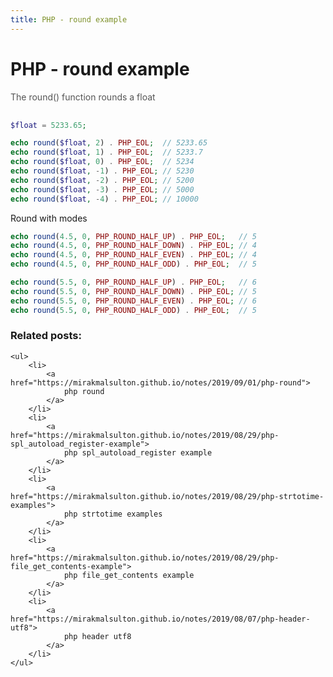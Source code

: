 ```yaml
---
title: PHP - round example
---
```


<h1 class="header">PHP - round example</h1>

<div style="color:#555;margin-bottom:30px;">
    The round() function rounds a float
</div>


```php
$float = 5233.65;

echo round($float, 2) . PHP_EOL;  // 5233.65
echo round($float, 1) . PHP_EOL;  // 5233.7
echo round($float, 0) . PHP_EOL;  // 5234
echo round($float, -1) . PHP_EOL; // 5230
echo round($float, -2) . PHP_EOL; // 5200
echo round($float, -3) . PHP_EOL; // 5000
echo round($float, -4) . PHP_EOL; // 10000
```


Round with modes
```php
echo round(4.5, 0, PHP_ROUND_HALF_UP) . PHP_EOL;   // 5
echo round(4.5, 0, PHP_ROUND_HALF_DOWN) . PHP_EOL; // 4
echo round(4.5, 0, PHP_ROUND_HALF_EVEN) . PHP_EOL; // 4
echo round(4.5, 0, PHP_ROUND_HALF_ODD) . PHP_EOL;  // 5

echo round(5.5, 0, PHP_ROUND_HALF_UP) . PHP_EOL;   // 6
echo round(5.5, 0, PHP_ROUND_HALF_DOWN) . PHP_EOL; // 5
echo round(5.5, 0, PHP_ROUND_HALF_EVEN) . PHP_EOL; // 6
echo round(5.5, 0, PHP_ROUND_HALF_ODD) . PHP_EOL;  // 5
```


<div class="related_posts_block">
    <h3>Related posts:</h3>

    <ul>
        <li>
            <a href="https://mirakmalsulton.github.io/notes/2019/09/01/php-round">
                php round
            </a>
        </li>
        <li>
            <a href="https://mirakmalsulton.github.io/notes/2019/08/29/php-spl_autoload_register-example">
                php spl_autoload_register example
            </a>
        </li>
        <li>
            <a href="https://mirakmalsulton.github.io/notes/2019/08/29/php-strtotime-examples">
                php strtotime examples
            </a>
        </li>
		<li>
            <a href="https://mirakmalsulton.github.io/notes/2019/08/29/php-file_get_contents-example">
                php file_get_contents example
            </a>
        </li>
		<li>
            <a href="https://mirakmalsulton.github.io/notes/2019/08/07/php-header-utf8">
                php header utf8
            </a>
        </li>
    </ul>
</div>